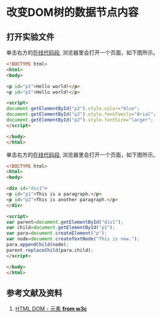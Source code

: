 # 改变DOM树的数据节点内容

## 打开实验文件

单击右方的[在线代码段](https://www.w3school.com.cn/tiy/t.asp?f=dom_changestyle), 浏览器里会打开一个页面，如下图所示。

```html
<!DOCTYPE html>
<html>
<body>

<p id="p1">Hello world!</p>
<p id="p2">Hello world!</p>

<script>
document.getElementById("p2").style.color="blue";
document.getElementById("p2").style.fontFamily="Arial";
document.getElementById("p2").style.fontSize="larger";
</script>

</body>
</html>
```

单击右方的[在线代码段](https://www.w3school.com.cn/tiy/t.asp?f=dom_elementreplace), 浏览器里会打开一个页面，如下图所示。

```html
<!DOCTYPE html>
<html>
<body>

<div id="div1">
<p id="p1">This is a paragraph.</p>
<p id="p2">This is another paragraph.</p>
</div>

<script>
var parent=document.getElementById("div1");
var child=document.getElementById("p1");
var para=document.createElement("p");
var node=document.createTextNode("This is new.");
para.appendChild(node);
parent.replaceChild(para,child);
</script>

</body>
</html>
```

## 参考文献及资料

1. [HTML DOM - 元素 **from w3c**](https://www.w3school.com.cn/htmldom/dom_elements.asp)  